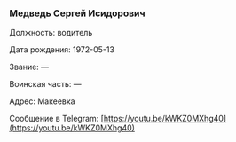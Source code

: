 ### Медведь Сергей Исидорович 

Должность: водитель

Дата рождения: 1972-05-13

Звание: —

Воинская часть: —

Адрес: Макеевка

Сообщение в Telegram: [https://youtu.be/kWKZ0MXhg40](https://youtu.be/kWKZ0MXhg40)
